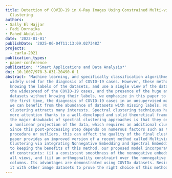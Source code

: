 ```yaml
---
title: Detection of COVID-19 in X-Ray Images Using Constrained Multi-view Spectral
  Clustering
authors:
- Sally El Hajjar
- Fadi Dornaika
- Fahed Abdallah
date: '2022-01-01'
publishDate: '2025-06-04T11:13:09.027348Z'
projects:
  - carla-2021
publication_types:
- paper-conference
publication: '*Smart Applications and Data Analysis*'
doi: 10.1007/978-3-031-20490-6_1
abstract: 'Machine learning, and specifically classification algorithms, has been
  widely used for the diagnosis of COVID-19 cases. However, these methods require
  knowing the labels of the datasets, and use a single view of the dataset. Due to
  the widespread of the COVID-19 cases, and the presence of the huge amount of patient
  datasets without knowing their labels, we emphasize in this paper to study, for
  the first time, the diagnosis of COVID-19 cases in an unsupervised manner. Thus,
  we can benefit from the abundance of datasets with missing labels. Nowadays, multi-view
  clustering attracts many interests. Spectral clustering techniques have attracted
  more attention thanks to a well-developed and solid theoretical framework. One of
  the major drawbacks of spectral clustering approaches is that they only provide
  a nonlinear projection of the data, which requires an additional clustering step.
  Since this post-processing step depends on numerous factors such as the initialization
  procedure or outliers, this can affect the quality of the final clustering. This
  paper provides an improved version of a recent method called Multiview Spectral
  Clustering via integrating Nonnegative Embedding and Spectral Embedding. In addition
  to keeping the benefits of this method, our proposed model incorporates two types
  of constraints: (i) a consistent smoothness of the nonnegative embedding across
  all views, and (ii) an orthogonality constraint over the nonnegative embedding matrix
  columns. Its advantages are demonstrated using COVIDx datasets. Besides, we test
  it with other image datasets to prove the right choice of this method in this study.'
---
```

